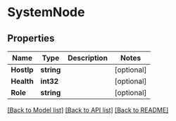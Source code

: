 # SystemNode

## Properties
Name | Type | Description | Notes
------------ | ------------- | ------------- | -------------
**HostIp** | **string** |  | [optional] 
**Health** | **int32** |  | [optional] 
**Role** | **string** |  | [optional] 

[[Back to Model list]](../README.md#documentation-for-models) [[Back to API list]](../README.md#documentation-for-api-endpoints) [[Back to README]](../README.md)


